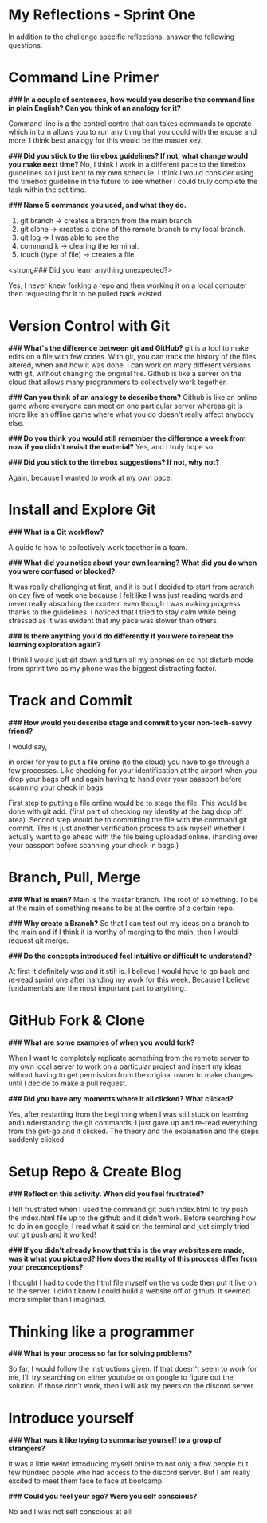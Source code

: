 # My Reflections - Sprint One

In addition to the challenge specific reflections, answer the following questions:

# Command Line Primer

<!-- Copy the answers you wrote in your temporary file earlier, under the sections below -->

<strong>### In a couple of sentences, how would you describe the command line in plain English? Can you think of an analogy for it? </strong>

Command line is a the control centre that can takes commands to operate which in turn allows you to run any thing that you could with the mouse and more.
I think best analogy for this would be the master key.

<strong>### Did you stick to the timebox guidelines? If not, what change would you make next time?</strong>
No, I think I work in a different pace to the timebox guidelines so I just kept to my own schedule. I think I would consider using the timebox guideline in the future to see whether I could truly complete the task within the set time.

<strong>### Name 5 commands you used, and what they do.</strong>

1. git branch -> creates a branch from the main branch
2. git clone -> creates a clone of the remote branch to my local branch.
3. git log -> I was able to see the
4. command k -> clearing the terminal.
5. touch (type of file) -> creates a file.

<strong### Did you learn anything unexpected?></strong>

Yes, I never knew forking a repo and then working it on a local computer then requesting for it to be pulled back existed.

# Version Control with Git

<!-- Copy your reflection answers into this file -->

<strong>### What's the difference between git and GitHub?</strong>
git is a tool to make edits on a file with few codes. With git, you can track the history of the files altered, when and how it was done. I can work on many different versions with git, without changing the original file.
Github is like a server on the cloud that allows many programmers to collectively work together.

<strong>### Can you think of an analogy to describe them?</strong>
Github is like an online game where everyone can meet on one particular server whereas git is more like an offline game where what you do doesn't really affect anybody else.

<strong>### Do you think you would still remember the difference a week from now if you didn't revisit the material?</strong>
Yes, and I truly hope so.

<strong>### Did you stick to the timebox suggestions? If not, why not?</strong>

Again, because I wanted to work at my own pace.

# Install and Explore Git

<!-- Copy your reflection answers into this file -->

<strong>### What is a Git workflow?</strong>

A guide to how to collectively work together in a team.

<strong>### What did you notice about your own learning? What did you do when you were confused or blocked?</strong>

It was really challenging at first, and it is but I decided to start from scratch on day five of week one because I felt like I was just reading words and never really absorbing the content even though I was making progress thanks to the guidelines. I noticed that I tried to stay calm while being stressed as it was evident that my pace was slower than others.

<strong>### Is there anything you'd do differently if you were to repeat the learning exploration again?</strong>

I think I would just sit down and turn all my phones on do not disturb mode from sprint two as my phone was the biggest distracting factor.

# Track and Commit

<!-- Copy your reflection answers into this file -->

<strong>### How would you describe stage and commit to your non-tech-savvy friend?</strong>

I would say,

in order for you to put a file online (to the cloud) you have to go through a few processes.
Like checking for your identification at the airport when you drop your bags off and again having to hand over your passport before scanning your check in bags.

First step to putting a file online would be to stage the file. This would be done with git add. (first part of checking my identity at the bag drop off area).
Second step would be to committing the file with the command git commit. This is just another verification process to ask myself whether I actually want to go ahead with the file being uploaded online. (handing over your passport before scanning your check in bags.)

# Branch, Pull, Merge

<!-- Copy your reflection answers into this file -->

<strong>### What is main?</strong>
Main is the master branch. The root of something. To be at the main of something means to be at the centre of a certain repo.

<strong>### Why create a Branch?</strong>
So that I can test out my ideas on a branch to the main and if I think it is worthy of merging to the main, then I would request git merge.

<strong>### Do the concepts introduced feel intuitive or difficult to understand?</strong>

At first it definitely was and it still is. I believe I would have to go back and re-read sprint one after handing my work for this week. Because I believe fundamentals are the most important part to anything.

# GitHub Fork & Clone

<!-- Answer the following questions -->

<strong>### What are some examples of when you would fork?</strong>

When I want to completely replicate something from the remote server to my own local server to work on a particular project and insert my ideas without having to get permission from the original owner to make changes until I decide to make a pull request.

<strong>### Did you have any moments where it all clicked? What clicked?</strong>

Yes, after restarting from the beginning when I was still stuck on learning and understanding the git commands, I just gave up and re-read everything from the get-go and it clicked. The theory and the explanation and the steps suddenly clicked.

# Setup Repo & Create Blog

<strong>### Reflect on this activity. When did you feel frustrated?</strong>

I felt frustrated when I used the command git push index.html to try push the index.html file up to the github and it didn't work. Before searching how to do in on google, I read what it said on the terminal and just simply tried out git push and it worked!

<strong>### If you didn't already know that this is the way websites are made, was it what you pictured? How does the reality of this process differ from your preconceptions?</strong>

I thought I had to code the html file myself on the vs code then put it live on to the server. I didn't know I could build a website off of github.
It seemed more simpler than I imagined.

# Thinking like a programmer

<strong>### What is your process so far for solving problems?</strong>

So far, I would follow the instructions given. If that doesn't seem to work for me, I'll try searching on either youtube or on google to figure out the solution. If those don't work, then I will ask my peers on the discord server.

# Introduce yourself

<strong>
### What was it like trying to summarise yourself to a group of strangers?</strong>

It was a little weird introducing myself online to not only a few people but few hundred people who had access to the discord server. But I am really excited to meet them face to face at bootcamp.

<strong>### Could you feel your ego? Were you self conscious?</strong>

No and I was not self conscious at all!
